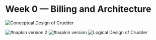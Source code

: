 # Week 0 — Billing and Architecture

![Conceptual Design of Crudder](https://user-images.githubusercontent.com/125117430/222118179-9f2c82e8-2cfe-4bea-a667-edf56266b7ad.png)

![#napkin version 2](https://user-images.githubusercontent.com/125117430/222124257-cec40134-dd30-477a-85de-ea69f49e9936.jpeg)
![#napkin version](https://user-images.githubusercontent.com/125117430/222124265-062a57bb-c50a-4f07-97be-1b4ff9c0ffcd.jpeg)
![Logical Design of Crudder](https://user-images.githubusercontent.com/125117430/222124306-ff0305bb-54d4-4ed3-887c-a8663040e7b0.png)
